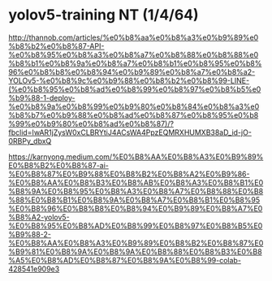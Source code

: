 # yolov5-training NT (1/4/64)

http://thannob.com/articles/%e0%b8%aa%e0%b8%a3%e0%b9%89%e0%b8%b2%e0%b8%87-API-%e0%b8%95%e0%b8%a3%e0%b8%a7%e0%b8%88%e0%b8%88%e0%b8%b1%e0%b8%9a%e0%b8%a7%e0%b8%b1%e0%b8%95%e0%b8%96%e0%b8%b8%e0%b8%94%e0%b9%89%e0%b8%a7%e0%b8%a2-YOLOv5-%e0%b8%9c%e0%b9%88%e0%b8%b2%e0%b8%99-LINE-(%e0%b8%95%e0%b8%ad%e0%b8%99%e0%b8%97%e0%b8%b5%e0%b9%88-1-deploy-%e0%b8%9a%e0%b8%99%e0%b9%80%e0%b8%84%e0%b8%a3%e0%b8%b7%e0%b9%88%e0%b8%ad%e0%b8%87%e0%b8%95%e0%b8%99%e0%b9%80%e0%b8%ad%e0%b8%87)/?fbclid=IwAR1jZysW0xCLBRYtiJ4ACsWA4PpzEQMRXHUMXB38aD_id-jO-0RBPy_dbxQ

https://karnyong.medium.com/%E0%B8%AA%E0%B8%A3%E0%B9%89%E0%B8%B2%E0%B8%87-ai-%E0%B8%87%E0%B9%88%E0%B8%B2%E0%B8%A2%E0%B9%86-%E0%B8%AA%E0%B8%B3%E0%B8%AB%E0%B8%A3%E0%B8%B1%E0%B8%9A%E0%B8%95%E0%B8%A3%E0%B8%A7%E0%B8%88%E0%B8%88%E0%B8%B1%E0%B8%9A%E0%B8%A7%E0%B8%B1%E0%B8%95%E0%B8%96%E0%B8%B8%E0%B8%94%E0%B9%89%E0%B8%A7%E0%B8%A2-yolov5-%E0%B8%95%E0%B8%AD%E0%B8%99%E0%B8%97%E0%B8%B5%E0%B9%88-2-%E0%B8%AA%E0%B8%A3%E0%B9%89%E0%B8%B2%E0%B8%87%E0%B9%81%E0%B8%9A%E0%B8%9A%E0%B8%88%E0%B8%B3%E0%B8%A5%E0%B8%AD%E0%B8%87%E0%B8%9A%E0%B8%99-colab-428541e909e3
